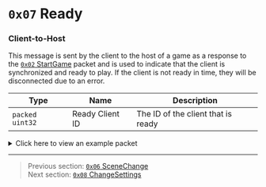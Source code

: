 # `0x07` Ready

### Client-to-Host

This message is sent by the client to the host of a game as a response to the [`0x02` StartGame](../02_root_message_types/02_startgame.md) packet and is used to indicate that the client is synchronized and ready to play. If the client is not ready in time, they will be disconnected due to an error.

| Type | Name | Description |
| --- | --- | --- |
| `packed uint32` | Ready Client ID | The ID of the client that is ready |

<details>
    <summary>Click here to view an example packet</summary>

```
01                # Reliable packet
0069              # Nonce
0a0005            # Hazel message (tag of 0x05 = GameData)
    d3503f8a      # Game ID: -1975562029 (REDSUS)
    030007        # Hazel message (tag of 0x06 = Ready)
        828c13    # Ready Client ID: 312834
```
</details>

---

> Previous section: [`0x06` SceneChange](06_scenechange.md)<br>
> Next section: [`0x08` ChangeSettings](08_changesettings.md)
